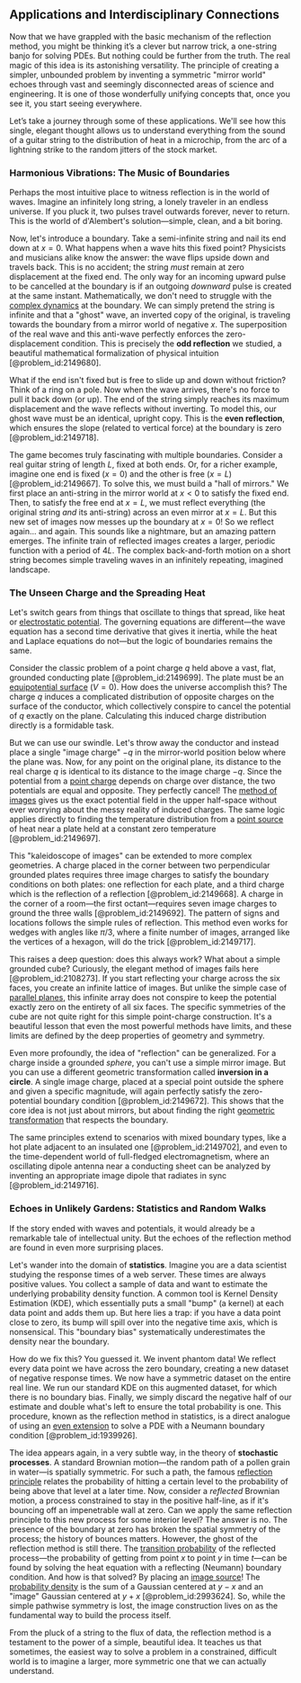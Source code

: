## Applications and Interdisciplinary Connections

Now that we have grappled with the basic mechanism of the reflection method, you might be thinking it’s a clever but narrow trick, a one-string banjo for solving PDEs. But nothing could be further from the truth. The real magic of this idea is its astonishing versatility. The principle of creating a simpler, unbounded problem by inventing a symmetric "mirror world" echoes through vast and seemingly disconnected areas of science and engineering. It is one of those wonderfully unifying concepts that, once you see it, you start seeing everywhere.

Let’s take a journey through some of these applications. We'll see how this single, elegant thought allows us to understand everything from the sound of a guitar string to the distribution of heat in a microchip, from the arc of a lightning strike to the random jitters of the stock market.

### Harmonious Vibrations: The Music of Boundaries

Perhaps the most intuitive place to witness reflection is in the world of waves. Imagine an infinitely long string, a lonely traveler in an endless universe. If you pluck it, two pulses travel outwards forever, never to return. This is the world of d'Alembert's solution—simple, clean, and a bit boring.

Now, let's introduce a boundary. Take a semi-infinite string and nail its end down at $x=0$. What happens when a wave hits this fixed point? Physicists and musicians alike know the answer: the wave flips upside down and travels back. This is no accident; the string *must* remain at zero displacement at the fixed end. The only way for an incoming upward pulse to be cancelled at the boundary is if an outgoing *downward* pulse is created at the same instant. Mathematically, we don't need to struggle with the [complex dynamics](@article_id:170698) at the boundary. We can simply pretend the string is infinite and that a "ghost" wave, an inverted copy of the original, is traveling towards the boundary from a mirror world of negative $x$. The superposition of the real wave and this anti-wave perfectly enforces the zero-displacement condition. This is precisely the **odd reflection** we studied, a beautiful mathematical formalization of physical intuition [@problem_id:2149680].

What if the end isn't fixed but is free to slide up and down without friction? Think of a ring on a pole. Now when the wave arrives, there's no force to pull it back down (or up). The end of the string simply reaches its maximum displacement and the wave reflects without inverting. To model this, our ghost wave must be an identical, upright copy. This is the **even reflection**, which ensures the slope (related to vertical force) at the boundary is zero [@problem_id:2149718].

The game becomes truly fascinating with multiple boundaries. Consider a real guitar string of length $L$, fixed at both ends. Or, for a richer example, imagine one end is fixed ($x=0$) and the other is free ($x=L$) [@problem_id:2149667]. To solve this, we must build a "hall of mirrors." We first place an anti-string in the mirror world at $x<0$ to satisfy the fixed end. Then, to satisfy the free end at $x=L$, we must reflect everything (the original string *and* its anti-string) across an even mirror at $x=L$. But this new set of images now messes up the boundary at $x=0$! So we reflect again... and again. This sounds like a nightmare, but an amazing pattern emerges. The infinite train of reflected images creates a larger, periodic function with a period of $4L$. The complex back-and-forth motion on a short string becomes simple traveling waves in an infinitely repeating, imagined landscape.

### The Unseen Charge and the Spreading Heat

Let's switch gears from things that oscillate to things that spread, like heat or [electrostatic potential](@article_id:139819). The governing equations are different—the wave equation has a second time derivative that gives it inertia, while the heat and Laplace equations do not—but the logic of boundaries remains the same.

Consider the classic problem of a point charge $q$ held above a vast, flat, grounded conducting plate [@problem_id:2149699]. The plate must be an [equipotential surface](@article_id:263224) ($V=0$). How does the universe accomplish this? The charge $q$ induces a complicated distribution of opposite charges on the surface of the conductor, which collectively conspire to cancel the potential of $q$ exactly on the plane. Calculating this induced charge distribution directly is a formidable task.

But we can use our swindle. Let's throw away the conductor and instead place a single "image charge" $-q$ in the mirror-world position below where the plane was. Now, for any point on the original plane, its distance to the real charge $q$ is identical to its distance to the image charge $-q$. Since the potential from a [point charge](@article_id:273622) depends on charge over distance, the two potentials are equal and opposite. They perfectly cancel! The [method of images](@article_id:135741) gives us the exact potential field in the upper half-space without ever worrying about the messy reality of induced charges. The same logic applies directly to finding the temperature distribution from a [point source](@article_id:196204) of heat near a plate held at a constant zero temperature [@problem_id:2149697].

This "kaleidoscope of images" can be extended to more complex geometries. A charge placed in the corner between two perpendicular grounded plates requires three image charges to satisfy the boundary conditions on both plates: one reflection for each plate, and a third charge which is the reflection of a reflection [@problem_id:2149668]. A charge in the corner of a room—the first octant—requires seven image charges to ground the three walls [@problem_id:2149692]. The pattern of signs and locations follows the simple rules of reflection. This method even works for wedges with angles like $\pi/3$, where a finite number of images, arranged like the vertices of a hexagon, will do the trick [@problem_id:2149717].

This raises a deep question: does this always work? What about a simple grounded cube? Curiously, the elegant method of images fails here [@problem_id:2108273]. If you start reflecting your charge across the six faces, you create an infinite lattice of images. But unlike the simple case of [parallel planes](@article_id:165425), this infinite array does not conspire to keep the potential exactly zero on the entirety of all six faces. The specific symmetries of the cube are not quite right for this simple point-charge construction. It's a beautiful lesson that even the most powerful methods have limits, and these limits are defined by the deep properties of geometry and symmetry.

Even more profoundly, the idea of "reflection" can be generalized. For a charge inside a grounded *sphere*, you can't use a simple mirror image. But you can use a different geometric transformation called **inversion in a circle**. A single image charge, placed at a special point outside the sphere and given a specific magnitude, will again perfectly satisfy the zero-potential boundary condition [@problem_id:2149672]. This shows that the core idea is not just about mirrors, but about finding the right [geometric transformation](@article_id:167008) that respects the boundary.

The same principles extend to scenarios with mixed boundary types, like a hot plate adjacent to an insulated one [@problem_id:2149702], and even to the time-dependent world of full-fledged electromagnetism, where an oscillating dipole antenna near a conducting sheet can be analyzed by inventing an appropriate image dipole that radiates in sync [@problem_id:2149716].

### Echoes in Unlikely Gardens: Statistics and Random Walks

If the story ended with waves and potentials, it would already be a remarkable tale of intellectual unity. But the echoes of the reflection method are found in even more surprising places.

Let's wander into the domain of **statistics**. Imagine you are a data scientist studying the response times of a web server. These times are always positive values. You collect a sample of data and want to estimate the underlying probability density function. A common tool is Kernel Density Estimation (KDE), which essentially puts a small "bump" (a kernel) at each data point and adds them up. But here lies a trap: if you have a data point close to zero, its bump will spill over into the negative time axis, which is nonsensical. This "boundary bias" systematically underestimates the density near the boundary.

How do we fix this? You guessed it. We invent phantom data! We reflect every data point we have across the zero boundary, creating a new dataset of negative response times. We now have a symmetric dataset on the entire real line. We run our standard KDE on this augmented dataset, for which there is no boundary bias. Finally, we simply discard the negative half of our estimate and double what's left to ensure the total probability is one. This procedure, known as the reflection method in statistics, is a direct analogue of using an [even extension](@article_id:172268) to solve a PDE with a Neumann boundary condition [@problem_id:1939926].

The idea appears again, in a very subtle way, in the theory of **stochastic processes**. A standard Brownian motion—the random path of a pollen grain in water—is spatially symmetric. For such a path, the famous [reflection principle](@article_id:148010) relates the probability of hitting a certain level to the probability of being above that level at a later time. Now, consider a *reflected* Brownian motion, a process constrained to stay in the positive half-line, as if it's bouncing off an impenetrable wall at zero. Can we apply the same reflection principle to this new process for some interior level? The answer is no. The presence of the boundary at zero has broken the spatial symmetry of the process; the history of bounces matters. However, the ghost of the reflection method is still there. The [transition probability](@article_id:271186) of the reflected process—the probability of getting from point $x$ to point $y$ in time $t$—can be found by solving the heat equation with a reflecting (Neumann) boundary condition. And how is that solved? By placing an [image source](@article_id:182339)! The [probability density](@article_id:143372) is the sum of a Gaussian centered at $y-x$ and an "image" Gaussian centered at $y+x$ [@problem_id:2993624]. So, while the simple pathwise symmetry is lost, the image construction lives on as the fundamental way to build the process itself.

From the pluck of a string to the flux of data, the reflection method is a testament to the power of a simple, beautiful idea. It teaches us that sometimes, the easiest way to solve a problem in a constrained, difficult world is to imagine a larger, more symmetric one that we can actually understand.